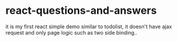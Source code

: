 # react-questions-and-answers
it is my first react simple demo similar to todolist, it doesn't have ajax request and only page logic such as two side binding..
